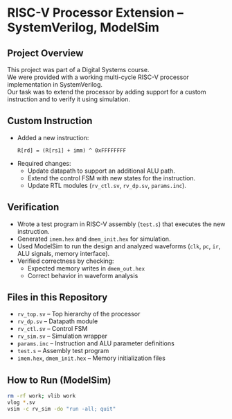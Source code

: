 # RISC-V Processor Extension – SystemVerilog, ModelSim

## Project Overview
This project was part of a Digital Systems course.  
We were provided with a working multi-cycle RISC-V processor implementation in SystemVerilog.  
Our task was to extend the processor by adding support for a custom instruction and to verify it using simulation.

## Custom Instruction
- Added a new instruction:  
  ```
  R[rd] = (R[rs1] + imm) ^ 0xFFFFFFFF
  ```
- Required changes:
  - Update datapath to support an additional ALU path.
  - Extend the control FSM with new states for the instruction.
  - Update RTL modules (`rv_ctl.sv`, `rv_dp.sv`, `params.inc`).

## Verification
- Wrote a test program in RISC-V assembly (`test.s`) that executes the new instruction.
- Generated `imem.hex` and `dmem_init.hex` for simulation.
- Used ModelSim to run the design and analyzed waveforms (`clk`, `pc`, `ir`, ALU signals, memory interface).
- Verified correctness by checking:
  - Expected memory writes in `dmem_out.hex`
  - Correct behavior in waveform analysis

## Files in this Repository
- `rv_top.sv` – Top hierarchy of the processor  
- `rv_dp.sv` – Datapath module  
- `rv_ctl.sv` – Control FSM  
- `rv_sim.sv` – Simulation wrapper  
- `params.inc` – Instruction and ALU parameter definitions  
- `test.s` – Assembly test program  
- `imem.hex`, `dmem_init.hex` – Memory initialization files  

## How to Run (ModelSim)
```sh
rm -rf work; vlib work
vlog *.sv
vsim -c rv_sim -do "run -all; quit"
```

